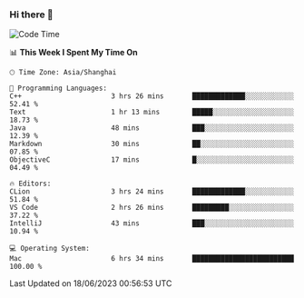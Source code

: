 ### Hi there 👋


<!--START_SECTION:waka-->
![Code Time](http://img.shields.io/badge/Code%20Time-1%2C154%20hrs%2023%20mins-blue)

📊 **This Week I Spent My Time On** 

```text
🕑︎ Time Zone: Asia/Shanghai

💬 Programming Languages: 
C++                      3 hrs 26 mins       █████████████░░░░░░░░░░░░   52.41 % 
Text                     1 hr 13 mins        █████░░░░░░░░░░░░░░░░░░░░   18.73 % 
Java                     48 mins             ███░░░░░░░░░░░░░░░░░░░░░░   12.39 % 
Markdown                 30 mins             ██░░░░░░░░░░░░░░░░░░░░░░░   07.85 % 
ObjectiveC               17 mins             █░░░░░░░░░░░░░░░░░░░░░░░░   04.49 % 

🔥 Editors: 
CLion                    3 hrs 24 mins       █████████████░░░░░░░░░░░░   51.84 % 
VS Code                  2 hrs 26 mins       █████████░░░░░░░░░░░░░░░░   37.22 % 
IntelliJ                 43 mins             ███░░░░░░░░░░░░░░░░░░░░░░   10.94 % 

💻 Operating System: 
Mac                      6 hrs 34 mins       █████████████████████████   100.00 % 
```


 Last Updated on 18/06/2023 00:56:53 UTC
<!--END_SECTION:waka-->

<!--
**SillyPasty/SillyPasty** is a ✨ _special_ ✨ repository because its `README.md` (this file) appears on your GitHub profile.

Here are some ideas to get you started:

- 🔭 I’m currently working on ...
- 🌱 I’m currently learning ...
- 👯 I’m looking to collaborate on ...
- 🤔 I’m looking for help with ...
- 💬 Ask me about ...
- 📫 How to reach me: ...
- 😄 Pronouns: ...
- ⚡ Fun fact: ...
-->


